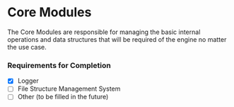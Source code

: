 # Core Modules
The Core Modules are responsible for managing the basic internal operations and data structures that will be required of the engine no matter the use case.

### Requirements for Completion
 - [x] Logger
 - [ ] File Structure Management System
 - [ ] Other (to be filled in the future)